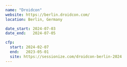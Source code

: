 ```yaml
---
name: "Droidcon"
website: https://berlin.droidcon.com/
location: Berlin, Germany

date_start: 2024-07-03
date_end:   2024-07-05

cfp:
  start: 2024-02-07
  end:   2023-05-01
  site: https://sessionize.com/droidcon-berlin-2024
---
```

  
